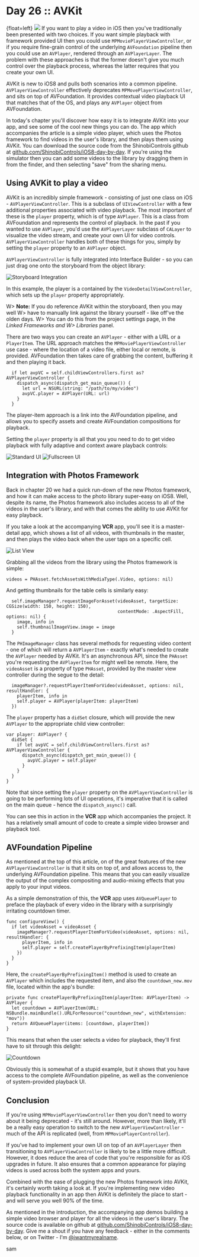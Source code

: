 # Day 26 :: AVKit

{float=left}
![](images/26/thumbnail.png)
If you want to play a video in iOS then you've traditionally been presented with
two choices. If you want simple playback with framework provided UI then you
could use `MPMoviePlayerViewController`, or if you require fine-grain control of
the underlying `AVFoundation` pipeline then you could use an `AVPlayer`,
rendered through an `AVPlayerLayer`. The problem with these approaches is that
the former doesn't give you much control over the playback process, whereas the
latter requires that you create your own UI.

AVKit is new to iOS8 and pulls both scenarios into a common pipeline.
`AVPlayerViewController` effectively deprecates `MPMovePlayerViewController`,
and sits on top of AVFoundation. It provides contextual video playback UI that
matches that of the OS, and plays any `AVPlayer` object from AVFoundation.

In today's chapter you'll discover how easy it is to integrate AVKit into your app,
and see some of the cool new things you can do. The app which accompanies the
article is a simple video player, which uses the Photos framework to find videos
in the user's library, and then plays them using AVKit. You can download the
source code from the ShinobiControls github at
[github.com/ShinobiControls/iOS8-day-by-day](https://github.com/ShinobiControls/iOS8-day-by-day).
If you're using the simulator then you can add some videos to the library by
dragging them in from the finder, and then selecting "save" from the sharing
menu.

## Using AVKit to play a video

AVKit is an incredibly simple framework - consisting of just one class on iOS - 
`AVPlayerViewController`. This is a subclass of `UIViewController` with a few
additional properties associated with video playback. The most important of
these is the `player` property, which is of type `AVPlayer`. This is a class
from AVFoundation and represents the control of playback. In the past if you
wanted to use `AVPlayer`, you'd use the `AVPlayerLayer` subclass of `CALayer` to
visualize the video stream, and create your own UI for video controls.
`AVPlayerViewController` handles both of these things for you, simply by setting
the `player` property to an `AVPlayer` object.

`AVPlayerViewController` is fully integrated into Interface Builder - so you can
just drag one onto the storyboard from the object library:

![Storyboard Integration](images/26/storyboard.png)

In this example, the player is a contained by the `VideoDetailViewController`,
which sets up the `player` property appropriately.

W> __Note:__ If you do reference AVKit within the storyboard, then you may well
W> have to manually link against the library yourself - like off've the olden days.
W> You can do this from the project settings page, in the _Linked Frameworks and
W> Libraries_ panel.

There are two ways you can create an `AVPlayer` - either with a URL or a
`PlayerItem`. The URL approach matches the `MPMoviePlayerViewController` use
case - where the location of a video file, either local or remote, is provided.
AVFoundation then takes care of grabbing the content, buffering it and then
playing it back.

      if let avpVC = self.childViewControllers.first as? AVPlayerViewController {
        dispatch_async(dispatch_get_main_queue()) {
          let url = NSURL(string: "/path/to/my/video")
          avpVC.player = AVPlayer(URL: url)
        }
      }

The player-item approach is a link into the AVFoundation pipeline, and allows
you to specify assets and create AVFoundation compositions for playback.

Setting the `player` property is all that you you need to do to get video
playback with fully adaptive and context aware playback controls:

![Standard UI](images/26/standard_ui.png)
![Fullscreen UI](images/26/fullscreen_ui.png)


## Integration with Photos Framework

Back in chapter 20
we had a quick run-down of the new Photos framework, and how it can make access
to the photo library super-easy on iOS8. Well, despite its name, the Photos
framework also includes access to all of the videos in the user's library, and
with that comes the ability to use AVKit for easy playback.

If you take a look at the accompanying __VCR__ app, you'll see it is a master-
detail app, which shows a list of all videos, with thumbnails in the master, and
then plays the video back when the user taps on a specific cell.

![List View](images/26/list_view.png)

Grabbing all the videos from the library using the Photos framework is simple:

    videos = PHAsset.fetchAssetsWithMediaType(.Video, options: nil)

And getting thumbnails for the table cells is similarly easy:

      self.imageManager?.requestImageForAsset(videoAsset, targetSize: CGSize(width: 150, height: 150),
                                              contentMode: .AspectFill, options: nil) {
        image, info in
        self.thumbnailImageView.image = image
      }

The `PHImageManager` class has several methods for requesting video content -
one of which will return a `AVPlayerItem` - exactly what's needed to create the
`AVPlayer` needed by AVKit. It's an asynchronous API, since the `PHAsset` you're
requesting the `AVPlayerItem` for might well be remote. Here, the `videoAsset`
is a property of type `PHAsset`, provided by the master view controller during
the segue to the detail:

      imageManager?.requestPlayerItemForVideo(videoAsset, options: nil, resultHandler: {
        playerItem, info in
        self.player = AVPlayer(playerItem: playerItem)
      })

The `player` property has a `didSet` closure, which will provide the new 
`AVPlayer` to the appropriate child view controller:

    var player: AVPlayer? {
      didSet {
        if let avpVC = self.childViewControllers.first as? AVPlayerViewController {
          dispatch_async(dispatch_get_main_queue()) {
            avpVC.player = self.player
          }
        }
      }
    }

Note that since setting the `player` property on the `AVPlayerViewController` is
going to be performing lots of UI operations, it's imperative that it is called
on the main queue - hence the `dispatch_async()` call.

You can see this in action in the __VCR__ app which accompanies the project. It
has a relatively small amount of code to create a simple video browser and
playback tool.

## AVFoundation Pipeline

As mentioned at the top of this article, on of the great features of the new
`AVPlayerViewController` is that it sits on top of, and allows access to, the
underlying AVFoundation pipeline. This means that you can easily visualize the
output of the complex compositing and audio-mixing effects that you apply to
your input videos.

As a simple demonstration of this, the __VCR__ app uses `AVQueuePlayer` to
preface the playback of every video in the library with a surprisingly
irritating countdown timer.

    func configureView() {
      if let videoAsset = videoAsset {
        imageManager?.requestPlayerItemForVideo(videoAsset, options: nil, resultHandler: {
          playerItem, info in
          self.player = self.createPlayerByPrefixingItem(playerItem)
        })
      }
    } 

Here, the `createPlayerByPrefixingItem()` method is used to create an `AVPlayer`
which includes the requested item, and also the `countdown_new.mov` file, located
within the app's bundle:

    private func createPlayerByPrefixingItem(playerItem: AVPlayerItem) -> AVPlayer {
      let countdown = AVPlayerItem(URL: NSBundle.mainBundle().URLForResource("countdown_new", withExtension: "mov"))
      return AVQueuePlayer(items: [countdown, playerItem])
    }

This means that when the user selects a video for playback, they'll first have
to sit through this delight:

![Countdown](images/26/countdown.png)

Obviously this is somewhat of a stupid example, but it shows that you have
access to the complete AVFoundation pipeline, as well as the convenience of
system-provided playback UI.

## Conclusion

If you're using `MPMoviePlayerViewController` then you don't need to worry about
it being deprecated - it's still around. However, more than likely, it'll be a
really easy operation to switch to the new `AVPlayerViewController` - much of
the API is replicated (well, from `MPMoviePlayerController`). 

If you've had to implement your own UI on top of an `AVPlayerLayer` then
transitioning to `AVPlayerViewController` is likely to be a little more
difficult. However, it does reduce the area of code that you're responsible for
as iOS upgrades in future. It also ensures that a common appearance for playing
videos is used across both the system apps and yours.

Combined with the ease of plugging the new Photos framework into AVKit, it's
certainly worth taking a look at. If you're implementing new video playback
functionality in an app then AVKit is definitely the place to start - and will
serve you well 90% of the time.

As mentioned in the introduction, the accompanying app demos building a simple
video browser and player for all the videos in the user's library. The source
code is available on github at
[github.com/ShinobiControls/iOS8-day-by-day](https://github.com/ShinobiControls/iOS8-day-by-day).
Give me a shout if you have any feedback - either in the comments below, or on
Twitter - I'm [@iwantmyrealname](https://twitter.com/iwantmyrealname).

sam

